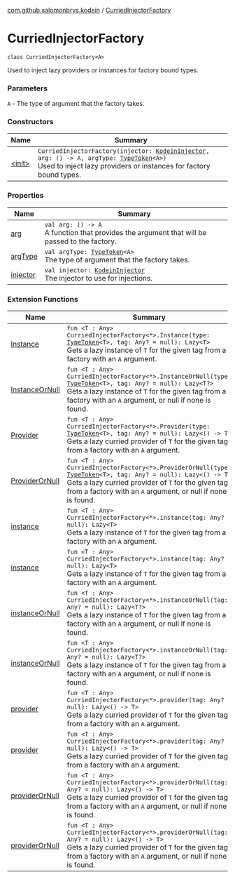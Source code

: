 [com.github.salomonbrys.kodein](../index.md) / [CurriedInjectorFactory](.)

# CurriedInjectorFactory

`class CurriedInjectorFactory<A>`

Used to inject lazy providers or instances for factory bound types.

### Parameters

`A` - The type of argument that the factory takes.

### Constructors

| Name | Summary |
|---|---|
| [&lt;init&gt;](-init-.md) | `CurriedInjectorFactory(injector: `[`KodeinInjector`](../-kodein-injector/index.md)`, arg: () -> A, argType: `[`TypeToken`](../-type-token/index.md)`<A>)`<br>Used to inject lazy providers or instances for factory bound types. |

### Properties

| Name | Summary |
|---|---|
| [arg](arg.md) | `val arg: () -> A`<br>A function that provides the argument that will be passed to the factory. |
| [argType](arg-type.md) | `val argType: `[`TypeToken`](../-type-token/index.md)`<A>`<br>The type of argument that the factory takes. |
| [injector](injector.md) | `val injector: `[`KodeinInjector`](../-kodein-injector/index.md)<br>The injector to use for injections. |

### Extension Functions

| Name | Summary |
|---|---|
| [Instance](../-instance.md) | `fun <T : Any> CurriedInjectorFactory<*>.Instance(type: `[`TypeToken`](../-type-token/index.md)`<T>, tag: Any? = null): Lazy<T>`<br>Gets a lazy instance of `T` for the given tag from a factory with an `A` argument. |
| [InstanceOrNull](../-instance-or-null.md) | `fun <T : Any> CurriedInjectorFactory<*>.InstanceOrNull(type: `[`TypeToken`](../-type-token/index.md)`<T>, tag: Any? = null): Lazy<T?>`<br>Gets a lazy instance of `T` for the given tag from a factory with an `A` argument, or null if none is found. |
| [Provider](../-provider.md) | `fun <T : Any> CurriedInjectorFactory<*>.Provider(type: `[`TypeToken`](../-type-token/index.md)`<T>, tag: Any? = null): Lazy<() -> T>`<br>Gets a lazy curried provider of `T` for the given tag from a factory with an `A` argument. |
| [ProviderOrNull](../-provider-or-null.md) | `fun <T : Any> CurriedInjectorFactory<*>.ProviderOrNull(type: `[`TypeToken`](../-type-token/index.md)`<T>, tag: Any? = null): Lazy<() -> T>`<br>Gets a lazy curried provider of `T` for the given tag from a factory with an `A` argument, or null if none is found. |
| [instance](../instance.md) | `fun <T : Any> CurriedInjectorFactory<*>.instance(tag: Any? = null): Lazy<T>`<br>Gets a lazy instance of `T` for the given tag from a factory with an `A` argument. |
| [instance](../../com.github.salomonbrys.kodein.erased/instance.md) | `fun <T : Any> CurriedInjectorFactory<*>.instance(tag: Any? = null): Lazy<T>`<br>Gets a lazy instance of `T` for the given tag from a factory with an `A` argument. |
| [instanceOrNull](../instance-or-null.md) | `fun <T : Any> CurriedInjectorFactory<*>.instanceOrNull(tag: Any? = null): Lazy<T?>`<br>Gets a lazy instance of `T` for the given tag from a factory with an `A` argument, or null if none is found. |
| [instanceOrNull](../../com.github.salomonbrys.kodein.erased/instance-or-null.md) | `fun <T : Any> CurriedInjectorFactory<*>.instanceOrNull(tag: Any? = null): Lazy<T?>`<br>Gets a lazy instance of `T` for the given tag from a factory with an `A` argument, or null if none is found. |
| [provider](../provider.md) | `fun <T : Any> CurriedInjectorFactory<*>.provider(tag: Any? = null): Lazy<() -> T>`<br>Gets a lazy curried provider of `T` for the given tag from a factory with an `A` argument. |
| [provider](../../com.github.salomonbrys.kodein.erased/provider.md) | `fun <T : Any> CurriedInjectorFactory<*>.provider(tag: Any? = null): Lazy<() -> T>`<br>Gets a lazy curried provider of `T` for the given tag from a factory with an `A` argument. |
| [providerOrNull](../provider-or-null.md) | `fun <T : Any> CurriedInjectorFactory<*>.providerOrNull(tag: Any? = null): Lazy<() -> T>`<br>Gets a lazy curried provider of `T` for the given tag from a factory with an `A` argument, or null if none is found. |
| [providerOrNull](../../com.github.salomonbrys.kodein.erased/provider-or-null.md) | `fun <T : Any> CurriedInjectorFactory<*>.providerOrNull(tag: Any? = null): Lazy<() -> T>`<br>Gets a lazy curried provider of `T` for the given tag from a factory with an `A` argument, or null if none is found. |
